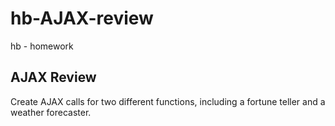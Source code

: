 # hb-AJAX-review  
hb - homework
## AJAX Review  
Create AJAX calls for two different functions, including a fortune teller and a weather forecaster.
